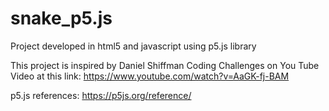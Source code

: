 # snake_p5.js
Project developed in html5 and javascript using p5.js library


This project is inspired by Daniel Shiffman Coding Challenges on You Tube
Video at this link: https://www.youtube.com/watch?v=AaGK-fj-BAM 

p5.js references: https://p5js.org/reference/ 


